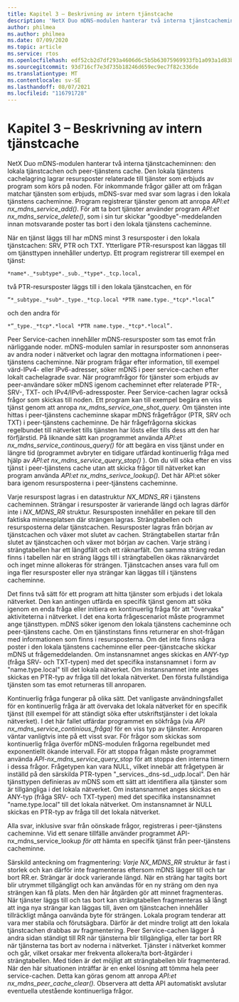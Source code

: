 ```yaml
---
title: Kapitel 3 – Beskrivning av intern tjänstcache
description: 'NetX Duo mDNS-modulen hanterar två interna tjänstcacheminnen: den lokala tjänstcachen och peer-tjänstens cache.'
author: philmea
ms.author: philmea
ms.date: 07/09/2020
ms.topic: article
ms.service: rtos
ms.openlocfilehash: edf52cb2d7df293a4606d6c5b5b63075969933fb1a093a1d83b91b2709c08f0c
ms.sourcegitcommit: 93d716cf7e3d735b18246d659ec9ec7f82c336de
ms.translationtype: MT
ms.contentlocale: sv-SE
ms.lasthandoff: 08/07/2021
ms.locfileid: "116791728"
---
```

# <a name="chapter-3---description-of-internal-service-cache"></a>Kapitel 3 – Beskrivning av intern tjänstcache

NetX Duo mDNS-modulen hanterar två interna tjänstcacheminnen: den lokala tjänstcachen och peer-tjänstens cache. Den lokala tjänstens cachelagring lagrar resursposter relaterade till tjänster som erbjuds av program som körs på noden. För inkommande frågor gäller att om frågan matchar tjänsten som erbjuds, mDNS-svar med svar som lagras i den lokala tjänstens cacheminne. Program registrerar tjänster genom att anropa *API:et nx_mdns_service_add()*. För att ta bort tjänster använder program *API:et nx_mdns_service_delete()*, som i sin tur skickar "goodbye"-meddelanden innan motsvarande poster tas bort i den lokala tjänstens cacheminne.

När en tjänst läggs till har mDNS minst 3 resursposter i den lokala tjänstcachen: SRV, PTR och TXT. Ytterligare PTR-resurspost kan läggas till om tjänsttypen innehåller undertyp. Ett program registrerar till exempel en tjänst:

```
*name*._*subtype*._sub._*type*._tcp.local,
```

två PTR-resursposter läggs till i den lokala tjänstcachen, en för

```
“*_subtype._*sub*._type._*tcp.local *PTR name.type._*tcp*.*local”
```

och den andra för

```
*“_type._*tcp*.*local *PTR name.type._*tcp*.*local”.
```

Peer Service-cachen innehåller mDNS-resursposter som tas emot från närliggande noder. mDNS-modulen samlar in resursposter som annonseras av andra noder i nätverket och lagrar den mottagna informationen i peer-tjänstens cacheminne. När program frågar efter information, till exempel värd-IPv4- eller IPv6-adresser, söker mDNS i peer service-cachen efter lokalt cachelagrade svar. När programfrågor för tjänster som erbjuds av peer-användare söker mDNS igenom cacheminnet efter relaterade PTR-, SRV-, TXT- och IPv4/IPv6-adressposter. Peer Service-cachen lagrar också frågor som skickas till noden. Ett program kan till exempel begära en viss tjänst genom att anropa *nx_mdns_service_one_shot_query.* Om tjänsten inte hittas i peer-tjänstens cacheminne skapar mDNS frågefrågor (PTR, SRV och TXT) i peer-tjänstens cacheminne. De här frågefrågorna skickas regelbundet till nätverket tills tjänsten har lösts eller tills dess att den har förfjärstid. På liknande sätt kan programmet använda *API:et nx_mdns_service_continous_query()* för att begära en viss tjänst under en längre tid (programmet avbryter en tidigare utfärdad kontinuerlig fråga med hjälp av *API:et nx_mdns_service_query_stop()* ). Om du vill söka efter en viss tjänst i peer-tjänstens cache utan att skicka frågor till nätverket kan program använda *API:et nx_mdns_serivce_lookup().* Det här API:et söker bara igenom resursposterna i peer-tjänstens cacheminne.

Varje resurspost lagras i en datastruktur *NX_MDNS_RR* i tjänstens cacheminnen. Strängar i resursposter är varierande längd och lagras därför inte i *NX_MDNS_RR* struktur. Resursposten innehåller en pekare till den faktiska minnesplatsen där strängen lagras. Strängtabellen och resursposterna delar tjänstcachen. Resursposter lagras från början av tjänstcachen och växer mot slutet av cachen. Strängtabellen startar från slutet av tjänstcachen och växer mot början av cachen. Varje sträng i strängtabellen har ett längdfält och ett räknarfält. Om samma sträng redan finns i tabellen när en sträng läggs till i strängtabellen ökas räknarvärdet och inget minne allokeras för strängen. Tjänstcachen anses vara full om inga fler resursposter eller nya strängar kan läggas till i tjänstens cacheminne.

Det finns två sätt för ett program att hitta tjänster som erbjuds i det lokala nätverket. Den kan antingen utfärda en specifik tjänst genom att söka igenom en enda fråga eller initiera en kontinuerlig fråga för att "övervaka" aktiviteterna i nätverket. I det ena korta frågescenariot måste programmet ange tjänsttypen. mDNS söker igenom den lokala tjänstens cacheminne och peer-tjänstens cache. Om en tjänstinstans finns returnerar en shot-frågan med informationen som finns i resursposterna. Om det inte finns några poster i den lokala tjänstens cacheminne eller peer-tjänstcache skickar mDNS ut frågemeddelanden. Om instansnamnet anges skickas en *ANY-typ* (fråga SRV- och TXT-typen) med det specifika instansnamnet i form av "name.type.local" till det lokala nätverket. Om instansnamnet inte anges skickas en PTR-typ av fråga till det lokala nätverket. Den första fullständiga tjänsten som tas emot returneras till anroparen.

Kontinuerlig fråga fungerar på olika sätt. Det vanligaste användningsfallet för en kontinuerlig fråga är att övervaka det lokala nätverket för en specifik tjänst (till exempel för att ständigt söka efter utskriftstjänster i det lokala nätverket). I det här fallet utfärdar programmet en sökfråga (via *API nx_mdns_service_continious_fråga)* för en viss typ av tjänster. Anroparen väntar vanligtvis inte på ett visst svar. För frågor som skickas som kontinuerlig fråga överför mDNS-modulen frågorna regelbundet med exponentiellt ökande intervall. För att stoppa frågan måste programmet använda *API-nx_mdns_service_query_stop* för att stoppa den interna timern i dessa frågor. Frågetypen kan vara NULL, vilket innebär att frågetypen är inställd på den särskilda PTR-typen "_services._dns-sd._udp.local". Den här tjänsttypen definieras av mDNS som ett sätt att identifiera alla tjänster som är tillgängliga i det lokala nätverket. Om instansnamnet anges skickas en ANY-typ (fråga SRV- och TXT-typen) med det specifika instansnamnet "name.type.local" till det lokala nätverket. Om instansnamnet är NULL skickas en PTR-typ av fråga till det lokala nätverket.

Alla svar, inklusive svar från oönskade frågor, registreras i peer-tjänstens cacheminne. Vid ett senare tillfälle använder programmet API-nx_mdns_service_lookup *för att* hämta en specifik tjänst från peer-tjänstens cacheminne.

Särskild anteckning om fragmentering: *Varje NX_MDNS_RR* struktur är fast i storlek och kan därför inte fragmenteras eftersom mDNS lägger till och tar bort RR.er. Strängar är dock varierande längd. När en sträng har tagits bort blir utrymmet tillgängligt och kan användas för en ny sträng om den nya strängen kan få plats. Men den här åtgärden gör att minnet fragmenteras. När tjänster läggs till och tas bort kan strängtabellen fragmenteras så långt att inga nya strängar kan läggas till, även om tjänstcachen innehåller tillräckligt många oanvända byte för strängen. Lokala program tenderar att vara mer stabila och förutsägbara. Därför är det mindre troligt att den lokala tjänstcachen drabbas av fragmentering. Peer Service-cachen lägger å andra sidan ständigt till RR när tjänsterna blir tillgängliga, eller tar bort RR när tjänsterna tas bort av noderna i nätverket. Tjänster i nätverket kommer och går, vilket orsakar mer frekventa allokera/ta bort-åtgärder i strängtabellen. Med tiden är det möjligt att strängtabellen blir fragmenterad. När den här situationen inträffar är en enkel lösning att tömma hela peer service-cachen. Detta kan göras genom att anropa *API:et nx_mdns_peer_cache_clear().* Observera att detta API automatiskt avslutar eventuella utestående kontinuerliga frågor.
